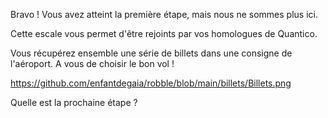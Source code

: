 Bravo ! Vous avez atteint la première étape, mais nous ne sommes plus ici.

Cette escale vous permet d'être rejoints par vos homologues de Quantico.

Vous récupérez ensemble une série de billets dans une consigne de l'aéroport. A vous de choisir le bon vol !

https://github.com/enfantdegaia/robble/blob/main/billets/Billets.png

Quelle est la prochaine étape ?
